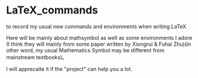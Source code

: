 # LaTeX_commands
to record my usual new commands and environments when writing LaTeX

Here will be mainly about mathsymbol as well as some environments I adore (I think they will mainly from some paper written by Xiongrui & Fuhai Zhu)(in other word, my usual Mathematics Symbol may be different from mainstream textbooks)。

I will apprecaite it if the "project" can help you a lot.
